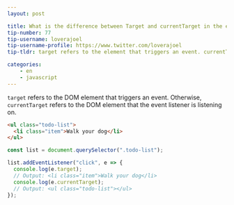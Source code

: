 ```yaml
---
layout: post

title: What is the difference between Target and currentTarget in the event context?
tip-number: 77
tip-username: loverajoel
tip-username-profile: https://www.twitter.com/loverajoel
tip-tldr: target refers to the element that triggers an event. currentTarget to the element that the event listener is listening on.

categories:
    - en
    - javascript
---
```

`target` refers to the DOM element that triggers an event. Otherwise, `currentTarget` refers to the DOM element that the event listener is listening on.

```html
<ul class="todo-list">
  <li class="item">Walk your dog</li>
</ul>
```

```js
const list = document.querySelector(".todo-list");

list.addEventListener("click", e => {
  console.log(e.target);
  // Output: <li class="item">Walk your dog</li>
  console.log(e.currentTarget);
  // Output: <ul class="todo-list"></ul>
});
```